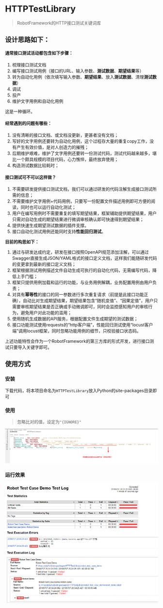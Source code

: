 # HTTPTestLibrary

> RobotFramework的HTTP接口测试关键词库

## 设计思路如下：

#### 通常接口测试活动都包含如下步骤：

1. 梳理接口测试文档
2. 编写接口测试用例（接口的URL、输入参数、**测试数据**、**期望结果**等）
3. 转为自动化用例（依次填写输入参数、**期望结果**、放入**测试数据**、清理**测试数据**）
4. 调试
5. 投产
6. 维护文字用例和自动化用例

这是一种循环。

#### 经常遇到的问题有哪些：

1. 没有清晰的接口文档、或文档没更新，更甚者没有文档；
2. 写好的文字用例还要转为自动化用例，这个过程存大量的重复copy工作，没有产生有效价值，是对人创造力的摧残；
3. 后期维护艰难，维护了文字用例还要转一份测试代码，测试代码越来越多，堪比一个颇具规模的项目代码，心力憔悴，最终放弃使用；
4. 构造测试数据比较耗时；

#### 接口测试可不可以这样做？

1. 不需要研发提供接口测试文档，我们可以通过研发的代码注解生成接口测试所需的信息；
2. 不需要维护文字用例+代码用例，只要写一份配置文件描述用例即可方便的阅读，同时也可以运行自动化测试；
3. 用户在编写用例时不需要重复的填写期望结果，框架辅助提供期望结果，用户只需对自动生成的期望结果进行微调审核确认即可快速得到期望结果；
4. 提供快速生成期望测试数据的插件支撑。
5. 接口自动化测试用例还能同时支持**性能回归测试**。

**目前的构思如下：**

1. 通过与研发达成约定，研发在接口按照OpenAPI规范添加注解，可以通过Swagger直接生成JSON/YAML格式的接口定义文档，这样我们能随研发代码的变更拿到最新的接口定义文档；
2. 框架根据测试用例描述文件自动生成可执行的自动化代码，无需编写代码，降低上手门槛；
3. 框架只提供用例加载和运行的功能，与业务用例解耦，业务配置用例由用户负责；
4. 对具有**幂等性**的接口的同一参数进行多次重复请求（前提是此接口功能正确），自动比对生成期望结果，期望结果包含“随机变值”、“因果定值”，用户只需要审核期望结果是否正确或手动微调即可，同时会监控感知用户的审核行为，避免用户对此功能的滥用；
5. 使用随机生成数据的API服务，根据配置文件生成期望的测试数据；
6. 接口功能测试使用requests的“http客户端”，性能回归测试使用“locust客户端”调用locust框架，同时忽略功能用例的细节，只校验接口状态码。

上述功能特性会作为一个RobotFramework的第三方库的形式开发，进行接口测试只要导入关键字即可。



## 使用方式

### 安装

下载代码，将本项目命名为`HTTPTestLibrary`放入Python的site-packages目录即可

### 使用
> 忽略比对的值，设定为```"{IGNORE}"```

![测试用例](./images/Snipaste_2018-07-07_20-08-45.png)


### 运行效果



![运行结果](./images/Snipaste_2018-07-07_20-06-38.png)

